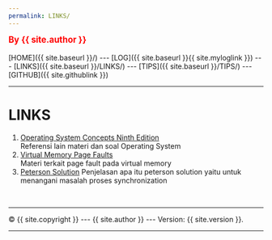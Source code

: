 ```yaml
---
permalink: LINKS/
---
```

<span style="color:red; font-weight:bold; font-size:larger;">By {{ site.author }}</span>
<br><br>
[HOME]({{ site.baseurl }}/) ---
[LOG]({{ site.baseurl }}{{ site.myloglink }}) ---
[LINKS]({{ site.baseurl }}/LINKS/) ---
[TIPS]({{ site.baseurl }}/TIPS/) ---
[GITHUB]({{ site.githublink }})
<br>
<hr>

# LINKS

1. [Operating System Concepts
Ninth Edition](https://www.os-book.com/OS9/index.html)<br>
Referensi lain materi dan soal Operating System
2. [Virtual Memory Page Faults](https://www.youtube.com/watch?v=bShqyf-hDfg&list=PLiwt1iVUib9s2Uo5BeYmwkDFUh70fJPxX&index=8)<br>
Materi terkait page fault pada virtual memory
3. [Peterson Solution](https://www.geeksforgeeks.org/introduction-of-process-synchronization/#:~:text=Peterson's%20Solution%20is%20a%20classical,to%20enter%20the%20critical%20section.)
Penjelasan apa itu peterson solution yaitu untuk menangani masalah proses synchronization

<br>
<hr>
&copy; {{ site.copyright }} --- {{ site.author }} --- Version: {{ site.version }}.
<hr>
<br>

